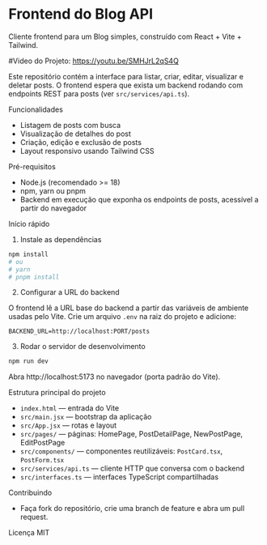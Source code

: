 
# Frontend do Blog API

Cliente frontend para um Blog simples, construído com React + Vite + Tailwind.

#Video do Projeto:
https://youtu.be/SMHJrL2qS4Q

Este repositório contém a interface para listar, criar, editar, visualizar e deletar posts. O frontend espera que exista um backend rodando com endpoints REST para posts (ver `src/services/api.ts`).

Funcionalidades

- Listagem de posts com busca
- Visualização de detalhes do post
- Criação, edição e exclusão de posts
- Layout responsivo usando Tailwind CSS

Pré-requisitos

- Node.js (recomendado >= 18)
- npm, yarn ou pnpm
- Backend em execução que exponha os endpoints de posts, acessível a partir do navegador

Início rápido

1. Instale as dependências

```sh
npm install
# ou
# yarn
# pnpm install
```

2. Configurar a URL do backend

O frontend lê a URL base do backend a partir das variáveis de ambiente usadas pelo Vite. Crie um arquivo `.env` na raiz do projeto e adicione:

```env
BACKEND_URL=http://localhost:PORT/posts
```


3. Rodar o servidor de desenvolvimento

```sh
npm run dev
```

Abra http://localhost:5173 no navegador (porta padrão do Vite).


Estrutura principal do projeto

- `index.html` — entrada do Vite
- `src/main.jsx` — bootstrap da aplicação
- `src/App.jsx` — rotas e layout
- `src/pages/` — páginas: HomePage, PostDetailPage, NewPostPage, EditPostPage
- `src/components/` — componentes reutilizáveis: `PostCard.tsx`, `PostForm.tsx`
- `src/services/api.ts` — cliente HTTP que conversa com o backend
- `src/interfaces.ts` — interfaces TypeScript compartilhadas


Contribuindo

- Faça fork do repositório, crie uma branch de feature e abra um pull request.

Licença
MIT


